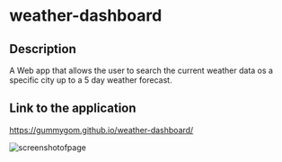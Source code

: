 # weather-dashboard

## Description
A Web app that allows the user to search the current weather data os a specific city up to a 5 day weather forecast.

## Link to the application
https://gummygom.github.io/weather-dashboard/

![screenshotofpage](https://ibb.co/103rjK6)
